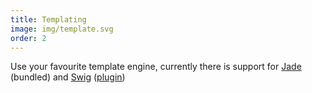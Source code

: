 ```yaml
---
title: Templating
image: img/template.svg
order: 2
---
```


Use your favourite template engine, currently there is support for [Jade][1] (bundled) and [Swig][2] ([plugin][3])

[1]: http://jade-lang.com/  "Jade - Template Engine"
[2]: http://paularmstrong.github.com/swig/ "Swig JavaScript Template Engine"
[3]: https://github.com/jnordberg/wintersmith/wiki/Plugins  "Wintersmith plugins"
